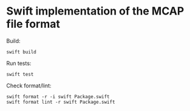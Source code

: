 # Swift implementation of the MCAP file format

Build:

```
swift build
```

Run tests:

```
swift test
```

Check format/lint:

```
swift format -r -i swift Package.swift
swift format lint -r swift Package.swift
```
